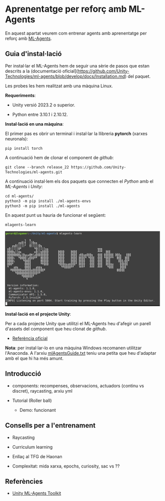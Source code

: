 # Aprenentatge per reforç amb ML-Agents

En aquest apartat veurem com entrenar agents amb aprenentatge per reforç amb [ML-Agents](https://github.com/Unity-Technologies/ml-agents).

## Guia d'instal·lació

Per instal·lar el ML-Agents hem de seguir una sèrie de pasos que estan descrits a la (documentació oficial](https://github.com/Unity-Technologies/ml-agents/blob/develop/docs/Installation.md) del paquet.

Les probes les hem realitzat amb una màquina Linux.

**Requeriments**:

- Unity versió 2023.2 o superior.

- Python entre 3.10.1 i 2.10.12.

**Instal·lació en una màquina**:

El primer pas es obrir un terminal i instal·lar la llibreria **pytorch** (xarxes neuronals):

```
pip install torch
```

A continuació hem de clonar el component de *github*:

```
git clone --branch release_22 https://github.com/Unity-Technologies/ml-agents.git
```

A continuació instal·lem els dos paquets que connecten el *Python* amb el *ML-Agents* i *Unity*:

```
cd ml-agents/
python3 -m pip install ./ml-agents-envs
python3 -m pip install ./ml-agents
```

En aquest punt us hauria de funcionar el següent:

```
mlagents-learn
```

![captura](mlagents-learn.png)


**Instal·lació en el projecte Unity**:

Per a cada projecte Unity que utilitzi el ML-Agents heu d'afegir un parell d'assets del component que heu clonat de *github*.


- [Referència oficial](https://github.com/Unity-Technologies/ml-agents/blob/develop/docs/Installation.md)


**Nota**: per instal·lar-lo en una màquina Windows recomanen utilitzar l'Anaconda. A l'arxiu [mlAgentsGuide.txt](mlAgentsGuide.txt) teniu una petita que heu d'adaptar amb el que hi ha més amunt.


## Introducció

- components: recompenses, observacions, actuadors (continu vs discret), raycasting, arxiu yml

- Tutorial (Roller ball)
  - Demo: funcionant

## Consells per a l'entrenament

- Raycasting

- Curriculum learning

- Enllaç al TFG de Haonan

- Complexitat: mida xarxa, epochs, curiosity, sac vs ??

## Referències

- [Unity ML-Agents Toolkit](https://github.com/Unity-Technologies/ml-agents)
